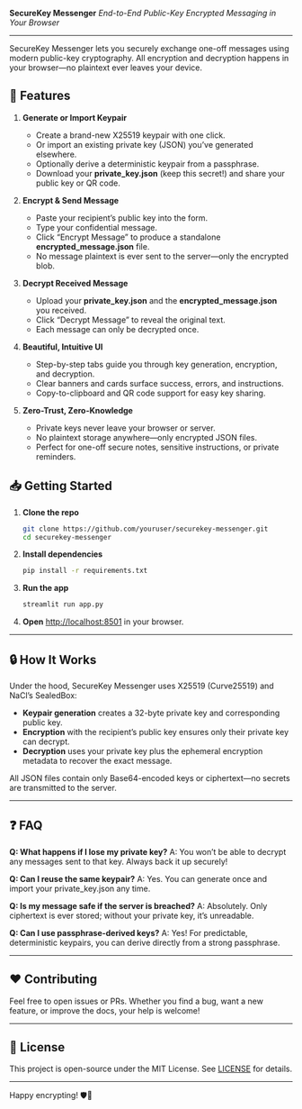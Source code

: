 **SecureKey Messenger**
*End-to-End Public-Key Encrypted Messaging in Your Browser*

---

SecureKey Messenger lets you securely exchange one-off messages using modern public-key cryptography. All encryption and decryption happens in your browser—no plaintext ever leaves your device.

## 🚀 Features

1. **Generate or Import Keypair**

   * Create a brand-new X25519 keypair with one click.
   * Or import an existing private key (JSON) you’ve generated elsewhere.
   * Optionally derive a deterministic keypair from a passphrase.
   * Download your **private\_key.json** (keep this secret!) and share your public key or QR code.

2. **Encrypt & Send Message**

   * Paste your recipient’s public key into the form.
   * Type your confidential message.
   * Click “Encrypt Message” to produce a standalone **encrypted\_message.json** file.
   * No message plaintext is ever sent to the server—only the encrypted blob.

3. **Decrypt Received Message**

   * Upload your **private\_key.json** and the **encrypted\_message.json** you received.
   * Click “Decrypt Message” to reveal the original text.
   * Each message can only be decrypted once.

4. **Beautiful, Intuitive UI**

   * Step-by-step tabs guide you through key generation, encryption, and decryption.
   * Clear banners and cards surface success, errors, and instructions.
   * Copy-to-clipboard and QR code support for easy key sharing.

5. **Zero-Trust, Zero-Knowledge**

   * Private keys never leave your browser or server.
   * No plaintext storage anywhere—only encrypted JSON files.
   * Perfect for one-off secure notes, sensitive instructions, or private reminders.

## 📥 Getting Started

1. **Clone the repo**

   ```bash
   git clone https://github.com/youruser/securekey-messenger.git
   cd securekey-messenger
   ```

2. **Install dependencies**

   ```bash
   pip install -r requirements.txt
   ```

3. **Run the app**

   ```bash
   streamlit run app.py
   ```

4. **Open** [http://localhost:8501](http://localhost:8501) in your browser.

---

## 🔒 How It Works

Under the hood, SecureKey Messenger uses X25519 (Curve25519) and NaCl’s SealedBox:

* **Keypair generation** creates a 32-byte private key and corresponding public key.
* **Encryption** with the recipient’s public key ensures only their private key can decrypt.
* **Decryption** uses your private key plus the ephemeral encryption metadata to recover the exact message.

All JSON files contain only Base64-encoded keys or ciphertext—no secrets are transmitted to the server.

---

## ❓ FAQ

**Q: What happens if I lose my private key?**
A: You won’t be able to decrypt any messages sent to that key. Always back it up securely!

**Q: Can I reuse the same keypair?**
A: Yes. You can generate once and import your private\_key.json any time.

**Q: Is my message safe if the server is breached?**
A: Absolutely. Only ciphertext is ever stored; without your private key, it’s unreadable.

**Q: Can I use passphrase-derived keys?**
A: Yes! For predictable, deterministic keypairs, you can derive directly from a strong passphrase.

---

## ❤️ Contributing

Feel free to open issues or PRs. Whether you find a bug, want a new feature, or improve the docs, your help is welcome!

---

## 📜 License

This project is open-source under the MIT License. See [LICENSE](LICENSE) for details.

---

Happy encrypting! 🛡️🔑
